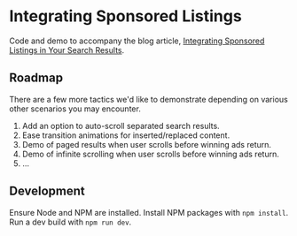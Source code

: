 # Integrating Sponsored Listings
Code and demo to accompany the blog article, [Integrating Sponsored Listings in Your Search Results](https://koddi.com/integrating-sponsored-listings-in-search-results).

## Roadmap
There are a few more tactics we'd like to demonstrate depending on various other scenarios you may encounter.

1. Add an option to auto-scroll separated search results.
1. Ease transition animations for inserted/replaced content.
1. Demo of paged results when user scrolls before winning ads return.
1. Demo of infinite scrolling when user scrolls before winning ads return.
1. &hellip;

## Development
Ensure Node and NPM are installed. Install NPM packages with `npm install`. Run a dev build with `npm run dev`.
